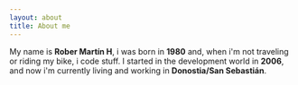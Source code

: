 ```yaml
---
layout: about
title: About me
---
```


My name is **Rober Martín H**, i was born in **1980** and, when i'm not traveling or riding my bike, i code stuff. I started in the development world in **2006**, and now i'm currently living and working in **Donostia/San Sebastián**.
